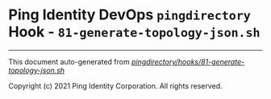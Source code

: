 
# Ping Identity DevOps `pingdirectory` Hook - `81-generate-topology-json.sh`

---
This document auto-generated from _[pingdirectory/hooks/81-generate-topology-json.sh](https://github.com/pingidentity/pingidentity-docker-builds/blob/master/pingdirectory/hooks/81-generate-topology-json.sh)_

Copyright (c) 2021 Ping Identity Corporation. All rights reserved.
